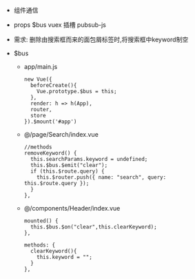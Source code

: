 + 组件通信
+ props $bus vuex 插槽 pubsub-js

+ 需求: 删除由搜索框而来的面包屑标签时,将搜索框中keyword制空
+ $bus
  - app/main.js
    ```
    new Vue({
      beforeCreate(){
        Vue.prototype.$bus = this;
      },
      render: h => h(App),
      router,
      store
    }).$mount('#app')
    ```
  
  - @/page/Search/index.vue
    ```
    //methods
    removeKeyword() {
      this.searchParams.keyword = undefined;
      this.$bus.$emit("clear");
      if (this.$route.query) {
        this.$router.push({ name: "search", query: this.$route.query });
      }
    },
    ```
  
  - @/components/Header/index.vue
    ```
    mounted() {
      this.$bus.$on("clear",this.clearKeyword);
    },

    methods: {
      clearKeyword(){
        this.keyword = "";
      }
    },
    ```


